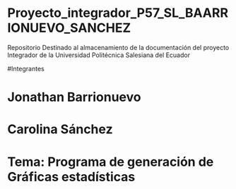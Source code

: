 # Proyecto_integrador_P57_SL_BAARRIONUEVO_SANCHEZ
Repositorio Destinado al almacenamiento de la documentación del proyecto Integrador de la Universidad Politécnica Salesiana del Ecuador

#Integrantes
# Jonathan Barrionuevo
# Carolina Sánchez

# Tema: Programa de generación de Gráficas estadísticas 
